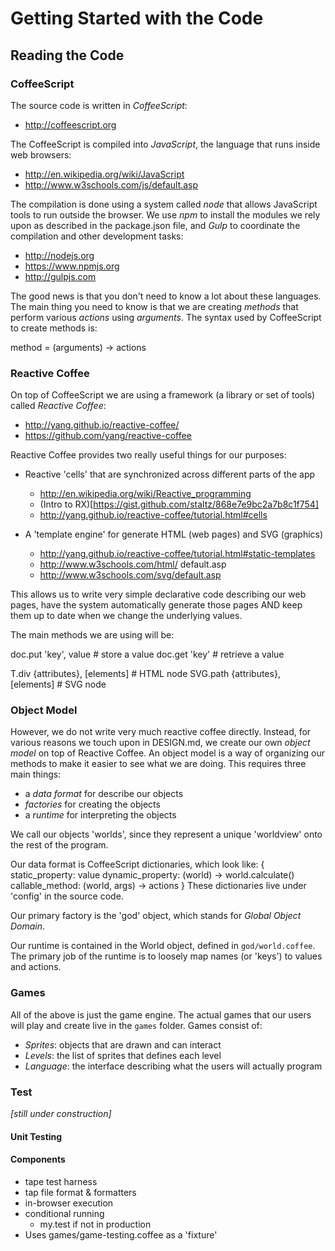 # Getting Started with the Code

## Reading the Code

### CoffeeScript

The source code is written in _CoffeeScript_:

* http://coffeescript.org

The CoffeeScript is compiled into _JavaScript_, the language that runs inside web browsers:

* http://en.wikipedia.org/wiki/JavaScript
* http://www.w3schools.com/js/default.asp

The compilation is done using a system called _node_ that allows JavaScript tools to run outside the browser. We use _npm_ to install the modules we rely upon as described in the package.json file, and _Gulp_ to coordinate the compilation and other development tasks:

* http://nodejs.org
* https://www.npmjs.org
* http://gulpjs.com

The good news is that you don't need to know a lot about these languages.  The main thing you need to know is that we are creating _methods_ that perform various _actions_ using _arguments_. The syntax used by CoffeeScript to create methods is:

  method = (arguments) -> actions
  
### Reactive Coffee

On top of CoffeeScript we are using a framework (a library or set of tools) called _Reactive Coffee_:

* http://yang.github.io/reactive-coffee/
* https://github.com/yang/reactive-coffee

Reactive Coffee provides two really useful things for our purposes:

* Reactive 'cells' that are synchronized across different parts of the app
  * http://en.wikipedia.org/wiki/Reactive_programming
  * (Intro to RX)[https://gist.github.com/staltz/868e7e9bc2a7b8c1f754]
  * http://yang.github.io/reactive-coffee/tutorial.html#cells

* A 'template engine' for generate HTML (web pages) and SVG (graphics)
  * http://yang.github.io/reactive-coffee/tutorial.html#static-templates
  * http://www.w3schools.com/html/
  default.asp
  * http://www.w3schools.com/svg/default.asp

This allows us to write very simple declarative code describing our web pages, have the system automatically generate those pages AND keep them up to date when we change the underlying values.

The main methods we are using will be:

  doc.put 'key', value # store a value
  doc.get 'key'        # retrieve a value
  
  T.div {attributes}, [elements] # HTML node
  SVG.path {attributes}, [elements] # SVG node
  
### Object Model

However, we do not write very much reactive coffee directly. Instead, for various reasons we touch upon in DESIGN.md, we create our own _object model_ on top of Reactive Coffee.  An object model is a way of organizing our methods to make it easier to see what we are doing. This requires three main things:

* a _data format_ for describe our objects
* _factories_ for creating the objects
* a _runtime_ for interpreting the objects

We call our objects 'worlds', since they represent a unique 'worldview' onto the rest of the program.

Our data format is CoffeeScript dictionaries, which look like:
  {
    static_property: value
    dynamic_property: (world) -> world.calculate()
    callable_method: (world, args) -> actions
  }
These dictionaries live under 'config' in the source code.

Our primary factory is the 'god' object, which stands for _Global Object Domain_.  

Our runtime is contained in the World object, defined in `god/world.coffee`.  The primary job of the runtime is to loosely map names (or 'keys') to values and actions.  

### Games

All of the above is just the game engine.  The actual games that our users will play and create live in the `games` folder. Games consist of:

* _Sprites_: objects that are drawn and can interact
* _Levels_: the list of sprites that defines each level
* _Language_: the interface describing what the users will actually program

### Test
_[still under construction]_

#### Unit Testing


#### Components
* tape test harness
* tap file format & formatters
* in-browser execution
* conditional running
  * my.test if not in production
* Uses games/game-testing.coffee as a 'fixture'
  


